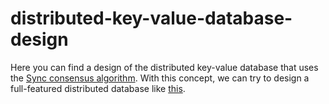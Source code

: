 # distributed-key-value-database-design
Here you can find a design of the distributed key-value database that uses the 
[Sync consensus algorithm](https://github.com/ymz-ncnk/sync-consensus-algorithm). 
With this concept, we can try to design a full-featured distributed database like 
[this](https://github.com/ymz-ncnk/distributed-database-of-aggregates-design).

